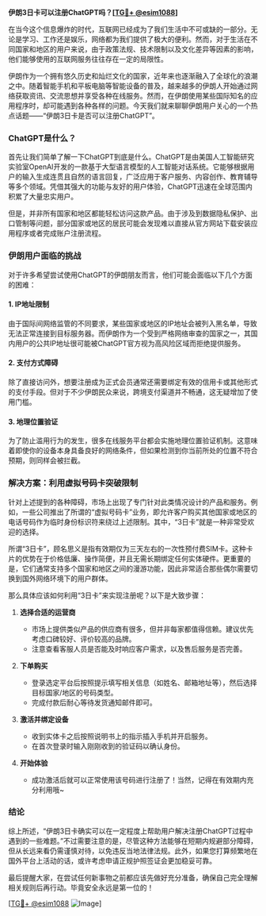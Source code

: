 **伊朗3日卡可以注册ChatGPT吗？[[TG💪+ @esim1088](https://t.me/s/esim1088)]**

在当今这个信息爆炸的时代，互联网已经成为了我们生活中不可或缺的一部分。无论是学习、工作还是娱乐，网络都为我们提供了极大的便利。然而，对于生活在不同国家和地区的用户来说，由于政策法规、技术限制以及文化差异等因素的影响，他们能够使用的互联网服务往往存在一定的局限性。

伊朗作为一个拥有悠久历史和灿烂文化的国家，近年来也逐渐融入了全球化的浪潮之中。随着智能手机和平板电脑等智能设备的普及，越来越多的伊朗人开始通过网络获取资讯、交流思想并享受各种在线服务。然而，在伊朗使用某些国际知名的应用程序时，却可能遇到各种各样的问题。今天我们就来聊聊伊朗用户关心的一个热点话题——“伊朗3日卡是否可以注册ChatGPT”。

### ChatGPT是什么？

首先让我们简单了解一下ChatGPT到底是什么。ChatGPT是由美国人工智能研究实验室OpenAI开发的一款基于大型语言模型的人工智能对话系统。它能够根据用户的输入生成连贯且自然的语言回复，广泛应用于客户服务、内容创作、教育辅导等多个领域。凭借其强大的功能与友好的用户体验，ChatGPT迅速在全球范围内积累了大量忠实用户。

但是，并非所有国家和地区都能轻松访问这款产品。由于涉及到数据隐私保护、出口管制等问题，部分国家或地区的居民可能会发现难以直接从官方网站下载安装应用程序或者完成账户注册流程。

### 伊朗用户面临的挑战

对于许多希望尝试使用ChatGPT的伊朗朋友而言，他们可能会面临以下几个方面的困难：

#### 1. IP地址限制
由于国际间网络监管的不同要求，某些国家或地区的IP地址会被列入黑名单，导致无法正常连接到目标服务器。而伊朗作为一个受到严格网络审查的国家之一，其国内用户的公共IP地址很可能被ChatGPT官方视为高风险区域而拒绝提供服务。

#### 2. 支付方式障碍
除了直接访问外，想要注册成为正式会员通常还需要绑定有效的信用卡或其他形式的支付手段。但对于不少伊朗民众来说，跨境支付渠道并不畅通，这无疑增加了使用门槛。

#### 3. 地理位置验证
为了防止滥用行为的发生，很多在线服务平台都会实施地理位置验证机制。这意味着即使你的设备本身具备良好的网络条件，但如果检测到你当前所处的位置不符合预期，则同样会被拦截。

### 解决方案：利用虚拟号码卡突破限制

针对上述提到的各种障碍，市场上出现了专门针对此类情况设计的产品和服务。例如，一些公司推出了所谓的“虚拟号码卡”业务，即允许客户购买其他国家或地区的电话号码作为临时身份标识符来绕过上述限制。其中，“3日卡”就是一种非常受欢迎的选择。

所谓“3日卡”，顾名思义是指有效期仅为三天左右的一次性预付费SIM卡。这种卡片的优势在于价格低廉、操作简便，并且无需长期绑定任何实体硬件。更重要的是，它们通常支持多个国家和地区之间的漫游功能，因此非常适合那些偶尔需要切换到国外网络环境下的用户群体。

那么具体应该如何利用“3日卡”来实现注册呢？以下是大致步骤：

1. **选择合适的运营商**
   - 市场上提供类似产品的供应商有很多，但并非每家都值得信赖。建议优先考虑口碑较好、评价较高的品牌。
   - 注意查看客服人员是否能及时响应客户需求，以及售后服务是否完善。

2. **下单购买**
   - 登录选定平台后按照提示填写相关信息（如姓名、邮箱地址等），然后选择目标国家/地区的号码类型。
   - 完成付款后耐心等待发货通知邮件即可。

3. **激活并绑定设备**
   - 收到实体卡之后按照说明书上的指示插入手机并开启服务。
   - 在首次登录时输入刚刚收到的验证码以确认身份。

4. **开始体验**
   - 成功激活后就可以正常使用该号码进行注册了！当然，记得在有效期内充分利用哦~

### 结论

综上所述，“伊朗3日卡确实可以在一定程度上帮助用户解决注册ChatGPT过程中遇到的一些难题。”不过需要注意的是，尽管这种方法能够在短期内规避部分障碍，但从长远来看仍需谨慎对待，以免违反当地法律法规。此外，如果您打算频繁地在国外平台上活动的话，或许考虑申请正规护照签证会更加稳妥可靠。

最后提醒大家，在尝试任何新事物之前都应该先做好充分准备，确保自己完全理解相关规则后再行动。毕竟安全永远是第一位的！

[[TG💪+ @esim1088](https://t.me/s/esim1088) ![Image](https://i.postimg.cc/4NQfJmqS/Snipaste-2025-05-13-00-14-12.png)]